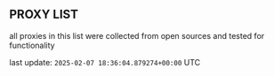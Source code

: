 ## PROXY LIST

all proxies in this list were collected from open sources and tested for functionality

last update: `2025-02-07 18:36:04.879274+00:00` UTC